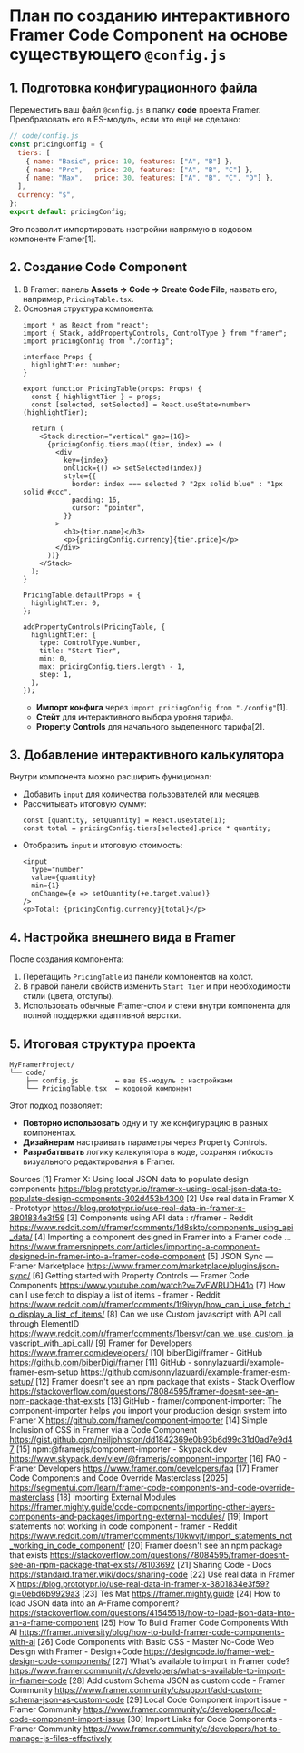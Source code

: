 # План по созданию интерактивного Framer Code Component на основе существующего `@config.js`

## 1. Подготовка конфигурационного файла  
Переместить ваш файл `@config.js` в папку **code** проекта Framer. Преобразовать его в ES-модуль, если это ещё не сделано:
```js
// code/config.js
const pricingConfig = {
  tiers: [
    { name: "Basic", price: 10, features: ["A", "B"] },
    { name: "Pro",   price: 20, features: ["A", "B", "C"] },
    { name: "Max",   price: 30, features: ["A", "B", "C", "D"] },
  ],
  currency: "$",
};
export default pricingConfig;
```
Это позволит импортировать настройки напрямую в кодовом компоненте Framer[1].

## 2. Создание Code Component  
1. В Framer: панель **Assets → Code → Create Code File**, назвать его, например, `PricingTable.tsx`.  
2. Основная структура компонента:
   ```tsx
   import * as React from "react";
   import { Stack, addPropertyControls, ControlType } from "framer";
   import pricingConfig from "./config";

   interface Props {
     highlightTier: number;
   }

   export function PricingTable(props: Props) {
     const { highlightTier } = props;
     const [selected, setSelected] = React.useState<number>(highlightTier);

     return (
       <Stack direction="vertical" gap={16}>
         {pricingConfig.tiers.map((tier, index) => (
           <div
             key={index}
             onClick={() => setSelected(index)}
             style={{
               border: index === selected ? "2px solid blue" : "1px solid #ccc",
               padding: 16,
               cursor: "pointer",
             }}
           >
             <h3>{tier.name}</h3>
             <p>{pricingConfig.currency}{tier.price}</p>
           </div>
         ))}
       </Stack>
     );
   }

   PricingTable.defaultProps = {
     highlightTier: 0,
   };

   addPropertyControls(PricingTable, {
     highlightTier: {
       type: ControlType.Number,
       title: "Start Tier",
       min: 0,
       max: pricingConfig.tiers.length - 1,
       step: 1,
     },
   });
   ```
   - **Импорт конфига** через `import pricingConfig from "./config"`[1].  
   - **Стейт** для интерактивного выбора уровня тарифа.  
   - **Property Controls** для начального выделенного тарифа[2].  

## 3. Добавление интерактивного калькулятора  
Внутри компонента можно расширить функционал:
- Добавить `input` для количества пользователей или месяцев.
- Рассчитывать итоговую сумму:  
  ```tsx
  const [quantity, setQuantity] = React.useState(1);
  const total = pricingConfig.tiers[selected].price * quantity;
  ```
- Отобразить `input` и итоговую стоимость:
  ```tsx
  <input
    type="number"
    value={quantity}
    min={1}
    onChange={e => setQuantity(+e.target.value)}
  />
  <p>Total: {pricingConfig.currency}{total}</p>
  ```

## 4. Настройка внешнего вида в Framer  
После создания компонента:
1. Перетащить `PricingTable` из панели компонентов на холст.  
2. В правой панели свойств изменить `Start Tier` и при необходимости стили (цвета, отступы).  
3. Использовать обычные Framer-слои и стеки внутри компонента для полной поддержки адаптивной верстки.

## 5. Итоговая структура проекта  
```
MyFramerProject/
└── code/
    ├── config.js         ← ваш ES-модуль с настройками
    └── PricingTable.tsx  ← кодовой компонент
```

Этот подход позволяет:
- **Повторно использовать** одну и ту же конфигурацию в разных компонентах.
- **Дизайнерам** настраивать параметры через Property Controls.
- **Разрабатывать** логику калькулятора в коде, сохраняя гибкость визуального редактирования в Framer.

Sources
[1] Framer X: Using local JSON data to populate design components https://blog.prototypr.io/framer-x-using-local-json-data-to-populate-design-components-302d453b4300
[2] Use real data in Framer X - Prototypr https://blog.prototypr.io/use-real-data-in-framer-x-3801834e3f59
[3] Components using API data : r/framer - Reddit https://www.reddit.com/r/framer/comments/1d8sktp/components_using_api_data/
[4] Importing a component designed in Framer into a Framer code ... https://www.framersnippets.com/articles/importing-a-component-designed-in-framer-into-a-framer-code-component
[5] JSON Sync — Framer Marketplace https://www.framer.com/marketplace/plugins/json-sync/
[6] Getting started with Property Controls — Framer Code Components https://www.youtube.com/watch?v=ZvFWRUDH41o
[7] How can I use fetch to display a list of items - framer - Reddit https://www.reddit.com/r/framer/comments/1f9ivyp/how_can_i_use_fetch_to_display_a_list_of_items/
[8] Can we use Custom javascript with API call through ElementID https://www.reddit.com/r/framer/comments/1bersvr/can_we_use_custom_javascript_with_api_call/
[9] Framer for Developers https://www.framer.com/developers/
[10] biberDigi/framer - GitHub https://github.com/biberDigi/framer
[11] GitHub - sonnylazuardi/example-framer-esm-setup https://github.com/sonnylazuardi/example-framer-esm-setup/
[12] Framer doesn't see an npm package that exists - Stack Overflow https://stackoverflow.com/questions/78084595/framer-doesnt-see-an-npm-package-that-exists
[13] GitHub - framer/component-importer: The component-importer helps you import your production design system into Framer X https://github.com/framer/component-importer
[14] Simple Inclusion of CSS in Framer via a Code Component https://gist.github.com/neiljohnston/dd1842369e0b93b6d99c31d0ad7e9d47
[15] npm:@framerjs/component-importer - Skypack.dev https://www.skypack.dev/view/@framerjs/component-importer
[16] FAQ - Framer Developers https://www.framer.com/developers/faq
[17] Framer Code Components and Code Override Masterclass [2025] https://segmentui.com/learn/framer-code-components-and-code-override-masterclass
[18] Importing External Modules https://framer.mighty.guide/code-components/importing-other-layers-components-and-packages/importing-external-modules/
[19] Import statements not working in code component - framer - Reddit https://www.reddit.com/r/framer/comments/10kwvjt/import_statements_not_working_in_code_component/
[20] Framer doesn't see an npm package that exists https://stackoverflow.com/questions/78084595/framer-doesnt-see-an-npm-package-that-exists/78103692
[21] Sharing Code - Docs https://standard.framer.wiki/docs/sharing-code
[22] Use real data in Framer X https://blog.prototypr.io/use-real-data-in-framer-x-3801834e3f59?gi=0ebd6b9929a3
[23] Tes Mat https://framer.mighty.guide
[24] How to load JSON data into an A-Frame component? https://stackoverflow.com/questions/41545518/how-to-load-json-data-into-an-a-frame-component
[25] How To Build Framer Code Components With AI https://framer.university/blog/how-to-build-framer-code-components-with-ai
[26] Code Components with Basic CSS - Master No-Code Web Design with Framer - Design+Code https://designcode.io/framer-web-design-code-components/
[27] What's available to import in Framer code? https://www.framer.community/c/developers/what-s-available-to-import-in-framer-code
[28] Add custom Schema JSON as custom code - Framer Community https://www.framer.community/c/support/add-custom-schema-json-as-custom-code
[29] Local Code Component import issue - Framer Community https://www.framer.community/c/developers/local-code-component-import-issue
[30] Import Links for Code Components - Framer Community https://www.framer.community/c/developers/hot-to-manage-js-files-effectively